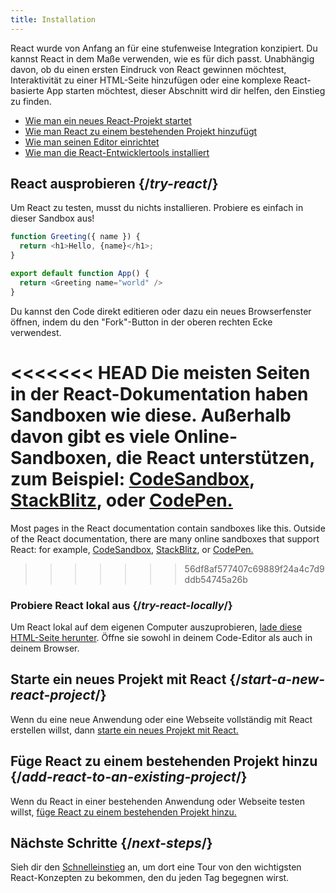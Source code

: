```yaml
---
title: Installation
---
```


<Intro>
React wurde von Anfang an für eine stufenweise Integration konzipiert. Du kannst React in dem Maße verwenden, wie es für dich passt. Unabhängig davon, ob du einen ersten Eindruck von React gewinnen möchtest, Interaktivität zu einer HTML-Seite hinzufügen oder eine komplexe React-basierte App starten möchtest, dieser Abschnitt wird dir helfen, den Einstieg zu finden.
</Intro>

<YouWillLearn isChapter={true}>

* [Wie man ein neues React-Projekt startet](/learn/start-a-new-react-project)
* [Wie man React zu einem bestehenden Projekt hinzufügt](/learn/add-react-to-an-existing-project)
* [Wie man seinen Editor einrichtet](/learn/editor-setup)
* [Wie man die React-Entwicklertools installiert](/learn/react-developer-tools)

</YouWillLearn>

## React ausprobieren {/*try-react*/}

Um React zu testen, musst du nichts installieren. Probiere es einfach in dieser Sandbox aus!

<Sandpack>

```js
function Greeting({ name }) {
  return <h1>Hello, {name}</h1>;
}

export default function App() {
  return <Greeting name="world" />
}
```

</Sandpack>

Du kannst den Code direkt editieren oder dazu ein neues Browserfenster öffnen, indem du den "Fork"-Button in der oberen rechten Ecke verwendest.

<<<<<<< HEAD
Die meisten Seiten in der React-Dokumentation haben Sandboxen wie diese. Außerhalb davon gibt es viele Online-Sandboxen, die React unterstützen, zum Beispiel: [CodeSandbox](https://codesandbox.io/s/new), [StackBlitz](https://stackblitz.com/fork/react), oder [CodePen.](https://codepen.io/pen?&editors=0010&layout=left&prefill_data_id=3f4569d1-1b11-4bce-bd46-89090eed5ddb)
=======
Most pages in the React documentation contain sandboxes like this. Outside of the React documentation, there are many online sandboxes that support React: for example, [CodeSandbox](https://codesandbox.io/s/new), [StackBlitz](https://stackblitz.com/fork/react), or [CodePen.](https://codepen.io/pen?template=QWYVwWN)
>>>>>>> 56df8af577407c69889f24a4c7d9ddb54745a26b

### Probiere React lokal aus {/*try-react-locally*/}

Um React lokal auf dem eigenen Computer auszuprobieren, [lade diese HTML-Seite herunter](https://gist.githubusercontent.com/gaearon/0275b1e1518599bbeafcde4722e79ed1/raw/db72dcbf3384ee1708c4a07d3be79860db04bff0/example.html). Öffne sie sowohl in deinem Code-Editor als auch in deinem Browser.

## Starte ein neues Projekt mit React {/*start-a-new-react-project*/}

Wenn du eine neue Anwendung oder eine Webseite vollständig mit React erstellen willst, dann [starte ein neues Projekt mit React.](/learn/start-a-new-react-project)

## Füge React zu einem bestehenden Projekt hinzu {/*add-react-to-an-existing-project*/}

Wenn du React in einer bestehenden Anwendung oder Webseite testen willst, [füge React zu einem bestehenden Projekt hinzu.](/learn/add-react-to-an-existing-project)

## Nächste Schritte {/*next-steps*/}

Sieh dir den [Schnelleinstieg](/learn) an, um dort eine Tour von den wichtigsten React-Konzepten zu bekommen, den du jeden Tag begegnen wirst.
